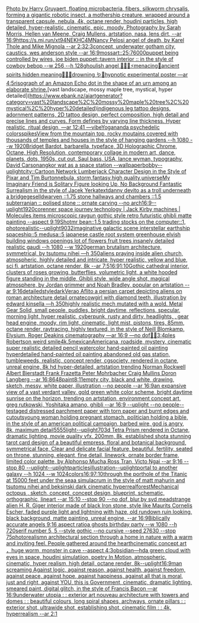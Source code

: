[Photo by Harry Gruyaert, floating microbacteria, fibers, silkworm chrysalis, forming a gigantic robotic insect, a mothership creature, wrapped around a transparent capsule, nebula, 4k, octane render, houdini particles, high detailed, hyper-realistic, cinematic, epic, moody, Photography by Sarah Morris, Hellen van Meene, Craig Mullens, artstation, nasa, lens dirt, --ar 16:9](https://www.ebank.nz/aiartgenerator?category=Photo%20by%20Harry%20Gruyaert%2C%20floating%20microbacteria%2C%20fibers%2C%20silkworm%20chrysalis%2C%20forming%20a%20gigantic%20robotic%20insect%2C%20a%20mothership%20creature%2C%20wrapped%20around%20a%20transparent%20capsule%2C%20nebula%2C%204k%2C%20octane%20render%2C%20houdini%20particles%2C%20high%20detailed%2C%20hyper-realistic%2C%20cinematic%2C%20epic%2C%20moody%2C%20Photography%20by%20Sarah%20Morris%2C%20Hellen%20van%20Meene%2C%20Craig%20Mullens%2C%20artstation%2C%20nasa%2C%20lens%20dirt%2C%20--ar%2016%3A9)[<https://s.mj.run/xt94NEKHC4M>](https://www.ebank.nz/aiartgenerator?category=%3Chttps%3A//s.mj.run/xt94NEKHC4M%3E)[Nancy Pelosi angel of death, by Karel Thole and Mike Mignola --ar 2:3](https://www.ebank.nz/aiartgenerator?category=Nancy%20Pelosi%20angel%20of%20death%2C%20by%20Karel%20Thole%20and%20Mike%20Mignola%20--ar%202%3A3)[2:3](https://www.ebank.nz/aiartgenerator?category=2%3A3)[concept, underwater gotham city, caustics, wes anderson style --ar 16:9](https://www.ebank.nz/aiartgenerator?category=concept%2C%20underwater%20gotham%20city%2C%20caustics%2C%20wes%20anderson%20style%20--ar%2016%3A9)[moss](https://www.ebank.nz/aiartgenerator?category=moss)[art::2](https://www.ebank.nz/aiartgenerator?category=art%3A%3A2)[5:7](https://www.ebank.nz/aiartgenerator?category=5%3A7)[6000](https://www.ebank.nz/aiartgenerator?category=6000)[puppet being controlled by wires, joe biden puppet](https://www.ebank.nz/aiartgenerator?category=puppet%20being%20controlled%20by%20wires%2C%20joe%20biden%20puppet)[::](https://www.ebank.nz/aiartgenerator?category=%3A%3A)[tavern interior :: in the style of cowboy bebop --w 256 --h 128](https://www.ebank.nz/aiartgenerator?category=tavern%20interior%20%3A%3A%20in%20the%20style%20of%20cowboy%20bebop%20--w%20256%20--h%20128)[ghoulish angel 🧊🍼✨⚡️menacing🌙ancient spirits hidden meaning🐚🍄🦚drowning 🪱🐍hypnotic experimental poster —ar 4:5](https://www.ebank.nz/aiartgenerator?category=ghoulish%20angel%20%F0%9F%A7%8A%F0%9F%8D%BC%E2%9C%A8%E2%9A%A1%EF%B8%8Fmenacing%F0%9F%8C%99ancient%20spirits%20hidden%20meaning%F0%9F%90%9A%F0%9F%8D%84%F0%9F%A6%9Adrowning%20%F0%9F%AA%B1%F0%9F%90%8Dhypnotic%20experimental%20poster%20%E2%80%94ar%204%3A5)[risograph of an Amazon Echo dot in the shape of an urn among an elaborate shrine.](https://www.ebank.nz/aiartgenerator?category=risograph%20of%20an%20Amazon%20Echo%20dot%20in%20the%20shape%20of%20an%20urn%20among%20an%20elaborate%20shrine.)[vast landscape, mossy maple tree, mystical, hyper detailed](https://www.ebank.nz/aiartgenerator?category=vast%20landscape%2C%20mossy%20maple%20tree%2C%20mystical%2C%20hyper%20detailed)[indigenous leg tattoo designs, adornment patterns, 2D tattoo design, perfect composition, high detail and precise lines and curves. Form defines by varying line thickness. Hyper realistic, ritual design, —ar 12:41 —vibe](https://www.ebank.nz/aiartgenerator?category=indigenous%20leg%20tattoo%20designs%2C%20adornment%20patterns%2C%202D%20tattoo%20design%2C%20perfect%20composition%2C%20high%20detail%20and%20precise%20lines%20and%20curves.%20Form%20defines%20by%20varying%20line%20thickness.%20Hyper%20realistic%2C%20ritual%20design%2C%20%E2%80%94ar%2012%3A41%20%E2%80%94vibe)[Yogananda psychedelic colors](https://www.ebank.nz/aiartgenerator?category=Yogananda%20psychedelic%20colors)[spikes](https://www.ebank.nz/aiartgenerator?category=spikes)[View from the mountain top, rocky moutains covered with thousands of temples and houses in the style of hanging gardens --h 1080 --w 1920](https://www.ebank.nz/aiartgenerator?category=View%20from%20the%20mountain%20top%2C%20rocky%20moutains%20covered%20with%20thousands%20of%20temples%20and%20houses%20in%20the%20style%20of%20hanging%20gardens%20--h%201080%20--w%201920)[Bridget Bardot, barbarella, typeface, 3D Holographic Chrome, Octane, High Resolution, contemporary collage in modern art, dance, planets, dots, 1950s, cut out, Saul bass, USA, lance wyman, typography, David Carson](https://www.ebank.nz/aiartgenerator?category=Bridget%20Bardot%2C%20barbarella%2C%20typeface%2C%203D%20Holographic%20Chrome%2C%20Octane%2C%20High%20Resolution%2C%20contemporary%20collage%20in%20modern%20art%2C%20dance%2C%20planets%2C%20dots%2C%201950s%2C%20cut%20out%2C%20Saul%20bass%2C%20USA%2C%20lance%20wyman%2C%20typography%2C%20David%20Carson)[angkor wat as a space station --wallpaper](https://www.ebank.nz/aiartgenerator?category=angkor%20wat%20as%20a%20space%20station%20--wallpaper)[bobby](https://www.ebank.nz/aiartgenerator?category=bobby)[--uplight](https://www.ebank.nz/aiartgenerator?category=--uplight)[city::](https://www.ebank.nz/aiartgenerator?category=city%3A%3A)[Cartoon Network Lumberjack Character Design in the Style of Pixar and Tim Burton](https://www.ebank.nz/aiartgenerator?category=Cartoon%20Network%20Lumberjack%20Character%20Design%20in%20the%20Style%20of%20Pixar%20and%20Tim%20Burton)[nebula, storm,fantasy,high quality,universe](https://www.ebank.nz/aiartgenerator?category=nebula%2C%20storm%2Cfantasy%2Chigh%20quality%2Cuniverse)[My Imaginary Friend is Solitary Figure looking Up,  No Background Fantastic Surrealism  in the style of Jacek Yerka](https://www.ebank.nz/aiartgenerator?category=My%20Imaginary%20Friend%20is%20Solitary%20Figure%20looking%20Up%2C%20%20No%20Background%20Fantastic%20Surrealism%20%20in%20the%20style%20of%20Jacek%20Yerka)[text](https://www.ebank.nz/aiartgenerator?category=text)[danny devito as a troll underneath a bridge](https://www.ebank.nz/aiartgenerator?category=danny%20devito%20as%20a%20troll%20underneath%20a%20bridge)[gesell](https://www.ebank.nz/aiartgenerator?category=gesell)[dwarven ::1.75 stone hallways and chambers ::1.5 subterranian :: polised stone :: ornate carving --no arch](https://www.ebank.nz/aiartgenerator?category=dwarven%20%3A%3A1.75%20stone%20hallways%20and%20chambers%20%3A%3A1.5%20subterranian%20%3A%3A%20polised%20stone%20%3A%3A%20ornate%20carving%20--no%20arch)[16:9](https://www.ebank.nz/aiartgenerator?category=16%3A9)[--uplight](https://www.ebank.nz/aiartgenerator?category=--uplight)[1920](https://www.ebank.nz/aiartgenerator?category=1920)[core](https://www.ebank.nz/aiartgenerator?category=core)[nner space journey  technology | Jack Kirby machines | Molecules items microscopic raygun gothic style retro futuristic  ghibli matte painting --aspect 9:19](https://www.ebank.nz/aiartgenerator?category=nner%20space%20journey%20%20technology%20%7C%20Jack%20Kirby%20machines%20%7C%20Molecules%20items%20microscopic%20raygun%20gothic%20style%20retro%20futuristic%20%20ghibli%20matte%20painting%20--aspect%209%3A19)[Shot](https://www.ebank.nz/aiartgenerator?category=Shot)[mr bean::1.5 trading stocks on the computer::1, photorealistic](https://www.ebank.nz/aiartgenerator?category=mr%20bean%3A%3A1.5%20trading%20stocks%20on%20the%20computer%3A%3A1%2C%20photorealistic)[--uplight](https://www.ebank.nz/aiartgenerator?category=--uplight)[90](https://www.ebank.nz/aiartgenerator?category=90)[3](https://www.ebank.nz/aiartgenerator?category=3)[2](https://www.ebank.nz/aiartgenerator?category=2)[imaginative galactic scene interstellar earthship spaceship::5 medusa::5 japanese castle root system greenhouse elvish building windows openings lot of flowers fruit trees insanely detailed realistic gaudi --h 1080 --w 1920](https://www.ebank.nz/aiartgenerator?category=imaginative%20galactic%20scene%20interstellar%20earthship%20spaceship%3A%3A5%20medusa%3A%3A5%20japanese%20castle%20root%20system%20greenhouse%20elvish%20building%20windows%20openings%20lot%20of%20flowers%20fruit%20trees%20insanely%20detailed%20realistic%20gaudi%20--h%201080%20--w%201920)[german brutalism architecture, symmetrical, by tsutomu nihei —h 350](https://www.ebank.nz/aiartgenerator?category=german%20brutalism%20architecture%2C%20symmetrical%2C%20by%20tsutomu%20nihei%20%E2%80%94h%20350)[aliens praying inside alien church, atmospheric, highly detailed and intricate, hyper realistic, yellow and blue, sci fi, artstation, octane render, 8k --ar 7:5](https://www.ebank.nz/aiartgenerator?category=aliens%20praying%20inside%20alien%20church%2C%20atmospheric%2C%20highly%20detailed%20and%20intricate%2C%20hyper%20realistic%2C%20yellow%20and%20blue%2C%20sci%20fi%2C%20artstation%2C%20octane%20render%2C%208k%20--ar%207%3A5)[16:9](https://www.ebank.nz/aiartgenerator?category=16%3A9)[1:10](https://www.ebank.nz/aiartgenerator?category=1%3A10)[Gothic cathedral interior, clusters of roses growing, butterflies, volumetric light, a white hooded figure standing in the middle, Ghibli style, wide angle shot, magical atmosphere, by Jordan grimmer and Noah Bradley, popular on artstation --ar 9:16](https://www.ebank.nz/aiartgenerator?category=Gothic%20cathedral%20interior%2C%20clusters%20of%20roses%20growing%2C%20butterflies%2C%20volumetric%20light%2C%20a%20white%20hooded%20figure%20standing%20in%20the%20middle%2C%20Ghibli%20style%2C%20wide%20angle%20shot%2C%20magical%20atmosphere%2C%20by%20Jordan%20grimmer%20and%20Noah%20Bradley%2C%20popular%20on%20artstation%20--ar%209%3A16)[detailed](https://www.ebank.nz/aiartgenerator?category=detailed)[style](https://www.ebank.nz/aiartgenerator?category=style)[dark](https://www.ebank.nz/aiartgenerator?category=dark)[Verao Aflito a persian carpet depicting aliens on roman architecture detail ornate](https://www.ebank.nz/aiartgenerator?category=Verao%20Aflito%20a%20persian%20carpet%20depicting%20aliens%20on%20roman%20architecture%20detail%20ornate)[cowgirl with diamond teeth, illustration by edward kinsella —h 350](https://www.ebank.nz/aiartgenerator?category=cowgirl%20with%20diamond%20teeth%2C%20illustration%20by%20edward%20kinsella%20%E2%80%94h%20350)[highly realistic mech mutated with a wold. Metal Gear Solid, small people, puddles, bright daytime, reflections, specular, morning light, hyper realistic, cyberpunk, rusty and dirty, headlights, , gear head engine, moody, rim light, cinematic, light mist, pistons, tires, 85mm, octane render, raytracing, highly textured, in the style of Neill Blomkamp, Elysium, Roger Deakins cinematography —ar 16:9 —no dof](https://www.ebank.nz/aiartgenerator?category=highly%20realistic%20mech%20mutated%20with%20a%20wold.%20Metal%20Gear%20Solid%2C%20small%20people%2C%20puddles%2C%20bright%20daytime%2C%20reflections%2C%20specular%2C%20morning%20light%2C%20hyper%20realistic%2C%20cyberpunk%2C%20rusty%20and%20dirty%2C%20headlights%2C%20%2C%20gear%20head%20engine%2C%20moody%2C%20rim%20light%2C%20cinematic%2C%20light%20mist%2C%20pistons%2C%20tires%2C%2085mm%2C%20octane%20render%2C%20raytracing%2C%20highly%20textured%2C%20in%20the%20style%20of%20Neill%20Blomkamp%2C%20Elysium%2C%20Roger%20Deakins%20cinematography%20%E2%80%94ar%2016%3A9%20%E2%80%94no%20dof)[🤖💀](https://www.ebank.nz/aiartgenerator?category=%F0%9F%A4%96%F0%9F%92%80)[3:4](https://www.ebank.nz/aiartgenerator?category=3%3A4)[ples Robertson weird smile](https://www.ebank.nz/aiartgenerator?category=ples%20Robertson%20weird%20smile)[4k](https://www.ebank.nz/aiartgenerator?category=4k)[.5](https://www.ebank.nz/aiartgenerator?category=.5)[mexican](https://www.ebank.nz/aiartgenerator?category=mexican)[Americana, roadside, mystery, cinematic super realistic detailed pencil watercolor hand-painted oil painting  hyperdetailed hand-painted oil painting  abandoned old gas station, tumbleweeds,  realistic,  concept render, cgsociety, rendered in octane, unreal engine, 8k hd hyper-detailed, artstation trending Norman Rockwell Albert Bierstadt Frank Frazetta Peter Mohrbacher Craig Mullins Doron Langberg --ar 16:8](https://www.ebank.nz/aiartgenerator?category=Americana%2C%20roadside%2C%20mystery%2C%20cinematic%20super%20realistic%20detailed%20pencil%20watercolor%20hand-painted%20oil%20painting%20%20hyperdetailed%20hand-painted%20oil%20painting%20%20abandoned%20old%20gas%20station%2C%20tumbleweeds%2C%20%20realistic%2C%20%20concept%20render%2C%20cgsociety%2C%20rendered%20in%20octane%2C%20unreal%20engine%2C%208k%20hd%20hyper-detailed%2C%20artstation%20trending%20Norman%20Rockwell%20Albert%20Bierstadt%20Frank%20Frazetta%20Peter%20Mohrbacher%20Craig%20Mullins%20Doron%20Langberg%20--ar%2016%3A8)[648](https://www.ebank.nz/aiartgenerator?category=648)[paint](https://www.ebank.nz/aiartgenerator?category=paint)[8:11](https://www.ebank.nz/aiartgenerator?category=8%3A11)[empty city, black and white, drawing, sketch, messy, white paper, illustration --no people --ar 16:9](https://www.ebank.nz/aiartgenerator?category=empty%20city%2C%20black%20and%20white%2C%20drawing%2C%20sketch%2C%20messy%2C%20white%20paper%2C%20illustration%20--no%20people%20--ar%2016%3A9)[an expansive view of a vast verdant valley, gold green white color scheme, bright daytime sunrise on the horizon, trending on artstation, environment concept art, greg rutkowski, Yoshitaka amano, ghibli --ar 16:9 --uplight --no people](https://www.ebank.nz/aiartgenerator?category=an%20expansive%20view%20of%20a%20vast%20verdant%20valley%2C%20gold%20green%20white%20color%20scheme%2C%20bright%20daytime%20sunrise%20on%20the%20horizon%2C%20trending%20on%20artstation%2C%20environment%20concept%20art%2C%20greg%20rutkowski%2C%20Yoshitaka%20amano%2C%20ghibli%20--ar%2016%3A9%20--uplight%20--no%20people)[--test](https://www.ebank.nz/aiartgenerator?category=--test)[aged distressed parchment paper with torn paper and burnt edges and cutouts](https://www.ebank.nz/aiartgenerator?category=aged%20distressed%20parchment%20paper%20with%20torn%20paper%20and%20burnt%20edges%20and%20cutouts)[young woman holding pregnant stomach, politician holding a bible, in the style of an american political campaign, barbed wire, god is angry, 8k, maximum detail](https://www.ebank.nz/aiartgenerator?category=young%20woman%20holding%20pregnant%20stomach%2C%20politician%20holding%20a%20bible%2C%20in%20the%20style%20of%20an%20american%20political%20campaign%2C%20barbed%20wire%2C%20god%20is%20angry%2C%208k%2C%20maximum%20detail)[5555](https://www.ebank.nz/aiartgenerator?category=5555)[light](https://www.ebank.nz/aiartgenerator?category=light)[--uplight](https://www.ebank.nz/aiartgenerator?category=--uplight)[70](https://www.ebank.nz/aiartgenerator?category=70)[3d Tetra Prism rendered in Octane, dramatic lighting, movie quality vfx, 200mm, 8k, established shot](https://www.ebank.nz/aiartgenerator?category=3d%20Tetra%20Prism%20rendered%20in%20Octane%2C%20dramatic%20lighting%2C%20movie%20quality%20vfx%2C%20200mm%2C%208k%2C%20established%20shot)[a stunning tarot card design of a beautiful empress, floral and botanical background, symmetrical face, Clear and delicate facial feature, beautiful, fertility, seated on throne, stunning, elegant, fine detail, linework, ornate border frame, limited color palette, by Alphonso Mucha,Ross Tran, Victo Ngai --ar 9:16 --stop 80 --uplight](https://www.ebank.nz/aiartgenerator?category=a%20stunning%20tarot%20card%20design%20of%20a%20beautiful%20empress%2C%20floral%20and%20botanical%20background%2C%20symmetrical%20face%2C%20Clear%20and%20delicate%20facial%20feature%2C%20beautiful%2C%20fertility%2C%20seated%20on%20throne%2C%20stunning%2C%20elegant%2C%20fine%20detail%2C%20linework%2C%20ornate%20border%20frame%2C%20limited%20color%20palette%2C%20by%20Alphonso%20Mucha%2CRoss%20Tran%2C%20Victo%20Ngai%20--ar%209%3A16%20--stop%2080%20--uplight)[--uplight](https://www.ebank.nz/aiartgenerator?category=--uplight)[particles](https://www.ebank.nz/aiartgenerator?category=particles)[illustration](https://www.ebank.nz/aiartgenerator?category=illustration)[--uplight](https://www.ebank.nz/aiartgenerator?category=--uplight)[portal to another galaxy  --h 1024 --w 1024](https://www.ebank.nz/aiartgenerator?category=portal%20to%20another%20galaxy%20%20--h%201024%20--w%201024)[colors](https://www.ebank.nz/aiartgenerator?category=colors)[16:9](https://www.ebank.nz/aiartgenerator?category=16%3A9)[7:10](https://www.ebank.nz/aiartgenerator?category=7%3A10)[through the porthole of the Titanic at 15000 feet under the sea](https://www.ebank.nz/aiartgenerator?category=through%20the%20porthole%20of%20the%20Titanic%20at%2015000%20feet%20under%20the%20sea)[a simulacrum in the style of matt mahurin and tsutomu nihei and beksinski dark cinematic hyperreal](https://www.ebank.nz/aiartgenerator?category=a%20simulacrum%20in%20the%20style%20of%20matt%20mahurin%20and%20tsutomu%20nihei%20and%20beksinski%20dark%20cinematic%20hyperreal)[forest](https://www.ebank.nz/aiartgenerator?category=forest)[Mechanical octopus , sketch, concept, concept design, blueprint, schematic, orthographic, lineart --ar 15:10 --stop 90 --no dof, blur,by syd mead](https://www.ebank.nz/aiartgenerator?category=Mechanical%20octopus%20%2C%20sketch%2C%20concept%2C%20concept%20design%2C%20blueprint%2C%20schematic%2C%20orthographic%2C%20lineart%20--ar%2015%3A10%20--stop%2090%20--no%20dof%2C%20blur%2Cby%20syd%20mead)[strange alien H. R. Giger interior made of black Iron stone, style like Maurits Cornelis Escher, faded purple light and lightning with haze, old rundown ruin looking, black background, matte painting, unreal engine, --ar 16:9](https://www.ebank.nz/aiartgenerator?category=strange%20alien%20H.%20R.%20Giger%20interior%20made%20of%20black%20Iron%20stone%2C%20style%20like%20Maurits%20Cornelis%20Escher%2C%20faded%20purple%20light%20and%20lightning%20with%20haze%2C%20old%20rundown%20ruin%20looking%2C%20black%20background%2C%20matte%20painting%2C%20unreal%20engine%2C%20--ar%2016%3A9)[Biblically accurate angels 9:16 aspect ratio](https://www.ebank.nz/aiartgenerator?category=Biblically%20accurate%20angels%209%3A16%20aspect%20ratio)[a ghosts birthday party --w 1080 --h 720](https://www.ebank.nz/aiartgenerator?category=a%20ghosts%20birthday%20party%20--w%201080%20--h%20720)[serif number 5, 5  --style gothic --no cursive  --seed 27630 --stop 75](https://www.ebank.nz/aiartgenerator?category=serif%20number%205%2C%205%20%20--style%20gothic%20--no%20cursive%20%20--seed%2027630%20--stop%2075)[photorealism](https://www.ebank.nz/aiartgenerator?category=photorealism)[n architectural section through a home in nature with a warm and inviting feel. People gathered around the hearth](https://www.ebank.nz/aiartgenerator?category=n%20architectural%20section%20through%20a%20home%20in%20nature%20with%20a%20warm%20and%20inviting%20feel.%20People%20gathered%20around%20the%20hearth)[cinematic concept art ，huge worm, monster in cave  --aspect 4:3](https://www.ebank.nz/aiartgenerator?category=cinematic%20concept%20art%20%EF%BC%8Chuge%20worm%2C%20monster%20in%20cave%20%20--aspect%204%3A3)[obsidian—hd](https://www.ebank.nz/aiartgenerator?category=obsidian%E2%80%94hd)[a green cloud with eyes in space, houdini simulatiion, poetry In Motion, atmospheric, cinematic, hyper realism, high detail, octane render, 8k](https://www.ebank.nz/aiartgenerator?category=a%20green%20cloud%20with%20eyes%20in%20space%2C%20houdini%20simulatiion%2C%20poetry%20In%20Motion%2C%20atmospheric%2C%20cinematic%2C%20hyper%20realism%2C%20high%20detail%2C%20octane%20render%2C%208k)[--uplight](https://www.ebank.nz/aiartgenerator?category=--uplight)[16:9](https://www.ebank.nz/aiartgenerator?category=16%3A9)[man screaming Against logic, against reason, against health, against freedom, against peace, against hope, against happiness, against all that is moral, just and right, against YOU, this is Government, cinematic, dramatic lighting, smeared paint, digital glitch, in the style of Francis Bacon —ar 16:9](https://www.ebank.nz/aiartgenerator?category=man%20screaming%20Against%20logic%2C%20against%20reason%2C%20against%20health%2C%20against%20freedom%2C%20against%20peace%2C%20against%20hope%2C%20against%20happiness%2C%20against%20all%20that%20is%20moral%2C%20just%20and%20right%2C%20against%20YOU%2C%20this%20is%20Government%2C%20cinematic%2C%20dramatic%20lighting%2C%20smeared%20paint%2C%20digital%20glitch%2C%20in%20the%20style%20of%20Francis%20Bacon%20%E2%80%94ar%2016%3A9)[underwater utopia : : exterior art nouveau architecture with towers and domes : : beautiful colours, long spiral shapes, archways, ornate pillars : : exterior shot, ultrawide shot, establishing shot, cinematic film : : 4k, hyperrealism --ar 2:1](https://www.ebank.nz/aiartgenerator?category=underwater%20utopia%20%3A%20%3A%20exterior%20art%20nouveau%20architecture%20with%20towers%20and%20domes%20%3A%20%3A%20beautiful%20colours%2C%20long%20spiral%20shapes%2C%20archways%2C%20ornate%20pillars%20%3A%20%3A%20exterior%20shot%2C%20ultrawide%20shot%2C%20establishing%20shot%2C%20cinematic%20film%20%3A%20%3A%204k%2C%20hyperrealism%20--ar%202%3A1)